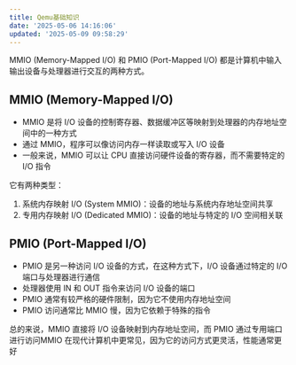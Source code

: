 ```yaml
---
title: Qemu基础知识
date: '2025-05-06 14:16:06'
updated: '2025-05-09 09:58:29'
---
```

MMIO (Memory-Mapped I/O) 和 PMIO (Port-Mapped I/O) 都是计算机中输入输出设备与处理器进行交互的两种方式。

## MMIO (Memory-Mapped I/O)
+ MMIO 是将 I/O 设备的控制寄存器、数据缓冲区等映射到处理器的内存地址空间中的一种方式
+ 通过 MMIO，程序可以像访问内存一样读取或写入 I/O 设备
+ 一般来说，MMIO 可以让 CPU 直接访问硬件设备的寄存器，而不需要特定的 I/O 指令

它有两种类型：

1. 系统内存映射 I/O (System MMIO)：设备的地址与系统内存地址空间共享
2. 专用内存映射 I/O (Dedicated MMIO)：设备的地址与特定的 I/O 空间相关联

## PMIO (Port-Mapped I/O)
+ PMIO 是另一种访问 I/O 设备的方式，在这种方式下，I/O 设备通过特定的 I/O 端口与处理器进行通信
+ 处理器使用 IN 和 OUT 指令来访问 I/O 设备的端口
+ PMIO 通常有较严格的硬件限制，因为它不使用内存地址空间
+ PMIO 访问通常比 MMIO 慢，因为它依赖于特殊的指令

总的来说，MMIO 直接将 I/O 设备映射到内存地址空间，而 PMIO 通过专用端口进行访问MMIO 在现代计算机中更常见，因为它的访问方式更灵活，性能通常更好

